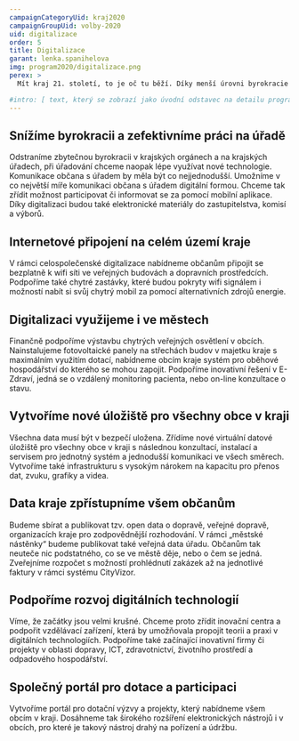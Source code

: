 ```yaml
---
campaignCategoryUid: kraj2020
campaignGroupUid: volby-2020
uid: digitalizace
order: 5
title: Digitalizace
garant: lenka.spanihelova 
img: program2020/digitalizace.png
perex: >
  Mít kraj 21. století, to je oč tu běží. Díky menší úrovni byrokracie by pro občany nemělo být vyřizování si nové občanky za trest.

#intro: [ text, který se zobrazí jako úvodní odstavec na detailu programového bodu ]
---
```

## Snížíme byrokracii a zefektivníme práci na úřadě
Odstraníme zbytečnou byrokracii v krajských orgánech a na krajských úřadech, při úřadování chceme naopak lépe využívat nové technologie. Komunikace občana s úřadem by měla být co nejjednodušší. Umožníme v co největší míře komunikaci občana s úřadem digitální formou. Chceme tak zřídit možnost participovat či informovat se za pomocí mobilní aplikace. Díky digitalizaci budou také elektronické materiály do zastupitelstva, komisí a výborů.

## Internetové připojení na celém území kraje
V rámci celospolečenské digitalizace nabídneme občanům připojit se bezplatně k wifi síti ve veřejných budovách a dopravních prostředcích. Podpoříme také chytré zastávky, které budou pokryty wifi signálem i možností nabít si svůj chytrý mobil za pomocí alternativních zdrojů energie.

## Digitalizaci využijeme i ve městech
Finančně podpoříme výstavbu chytrých veřejných osvětlení v obcích. Nainstalujeme fotovoltaické panely na střechách budov v majetku kraje s maximálním využitím dotací, nabídneme obcím kraje systém pro oběhové hospodářství do kterého se mohou zapojit. Podpoříme inovativní řešení v E-Zdraví, jedná se o vzdálený monitoring pacienta, nebo on-line konzultace o stavu.

## Vytvoříme nové úložiště pro všechny obce v kraji
Všechna data musí být v bezpečí uložena. Zřídíme nové virtuální datové úložiště pro všechny obce v kraji s následnou konzultací, instalací a servisem pro jednotný systém a jednodušší komunikaci ve všech směrech. Vytvoříme také infrastrukturu s vysokým nárokem na kapacitu pro přenos dat, zvuku, grafiky a videa.

## Data kraje zpřístupníme všem občanům
Budeme sbírat a publikovat tzv. open data o dopravě, veřejné dopravě, organizacích kraje pro zodpovědnější rozhodování. V rámci „městské nástěnky“ budeme publikovat také veřejná data úřadu. Občanům tak neuteče nic podstatného, co se ve městě děje, nebo o čem se jedná. Zveřejníme rozpočet s možností prohlédnutí zakázek až na jednotlivé faktury v rámci systému CityVizor.

## Podpoříme rozvoj digitálních technologií
Víme, že začátky jsou velmi krušné. Chceme proto zřídit inovační centra a podpořit vzdělávací zařízení, která by umožňovala propojit teorii a praxi v digitálních technologiích. Podpoříme také začínající inovativní firmy či projekty v oblasti dopravy, ICT, zdravotnictví, životního prostředí a odpadového hospodářství.

## Společný portál pro dotace a participaci
Vytvoříme portál pro dotační výzvy a projekty, který nabídneme všem obcím v kraji. Dosáhneme tak širokého rozšíření elektronických nástrojů i v obcích, pro které je takový nástroj drahý na pořízení a údržbu.
